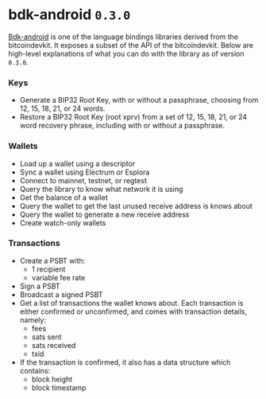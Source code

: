 # bdk-android `0.3.0`
[Bdk-android](https://github.com/bitcoindevkit/bdk-kotlin) is one of the language bindings libraries derived from the bitcoindevkit. It exposes a subset of the API of the bitcoindevkit. Below are high-level explanations of what you can do with the library as of version `0.3.0`. 

### Keys
- Generate a BIP32 Root Key, with or without a passphrase, choosing from 12, 15, 18, 21, or 24 words.
- Restore a BIP32 Root Key (root xprv) from a set of 12, 15, 18, 21, or 24 word recovery phrase, including with or without a passphrase.

### Wallets
- Load up a wallet using a descriptor
- Sync a wallet using Electrum or Esplora
- Connect to mainnet, testnet, or regtest
- Query the library to know what network it is using
- Get the balance of a wallet
- Query the wallet to get the last unused receive address is knows about
- Query the wallet to generate a new receive address
- Create watch-only wallets

### Transactions
- Create a PSBT with: 
  - 1 recipient
  - variable fee rate
- Sign a PSBT
- Broadcast a signed PSBT
- Get a list of transactions the wallet knows about. Each transaction is either confirmed or unconfirmed, and comes with transaction details, namely:
  - fees
  - sats sent
  - sats received
  - txid
 - If the transaction is confirmed, it also has a data structure which contains:
   - block height
   - block timestamp
